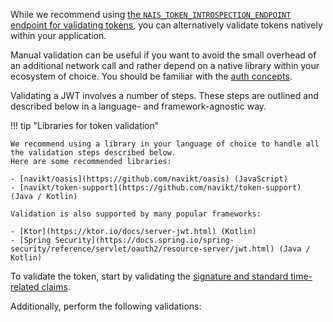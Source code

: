 While we recommend using [the `NAIS_TOKEN_INTROSPECTION_ENDPOINT` endpoint for validating tokens](#runtime-variables-credentials),
you can alternatively validate tokens natively within your application.

Manual validation can be useful if you want to avoid the small overhead of an additional network call
and rather depend on a native library within your ecosystem of choice.
You should be familiar with the [auth concepts](../../explanations/README.md).

Validating a JWT involves a number of steps.
These steps are outlined and described below in a language- and framework-agnostic way.

!!! tip "Libraries for token validation"

    We recommend using a library in your language of choice to handle all the validation steps described below.
    Here are some recommended libraries:

    - [navikt/oasis](https://github.com/navikt/oasis) (JavaScript)
    - [navikt/token-support](https://github.com/navikt/token-support) (Java / Kotlin)

    Validation is also supported by many popular frameworks:

    - [Ktor](https://ktor.io/docs/server-jwt.html) (Kotlin)
    - [Spring Security](https://docs.spring.io/spring-security/reference/servlet/oauth2/resource-server/jwt.html) (Java / Kotlin)

To validate the token, start by validating the [signature and standard time-related claims](../../explanations/README.md#token-validation).

Additionally, perform the following validations:
